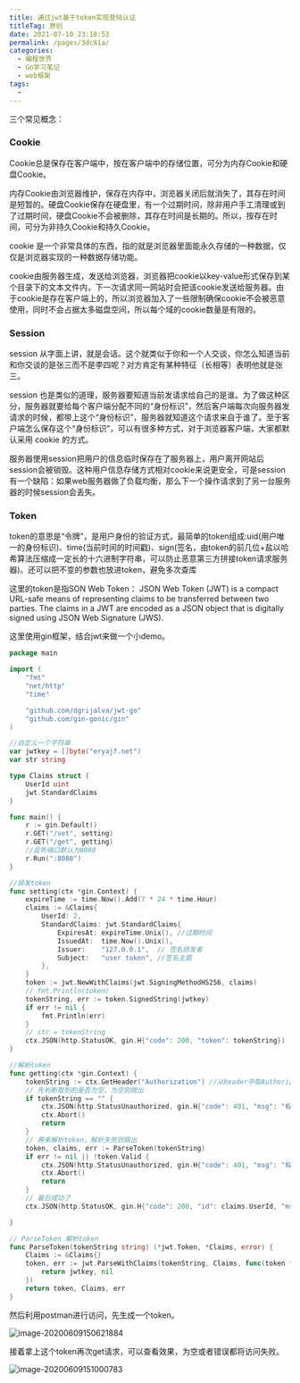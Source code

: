 ```yaml
---
title: 通过jwt基于token实现登陆认证
titleTag: 原创
date: 2021-07-10 23:18:53
permalink: /pages/3dc81a/
categories:
  - 编程世界
  - Go学习笔记
  - web框架
tags:
  - 
---
```


三个常见概念：

### Cookie

Cookie总是保存在客户端中，按在客户端中的存储位置，可分为内存Cookie和硬盘Cookie。

内存Cookie由浏览器维护，保存在内存中，浏览器关闭后就消失了，其存在时间是短暂的。硬盘Cookie保存在硬盘里，有一个过期时间，除非用户手工清理或到了过期时间，硬盘Cookie不会被删除，其存在时间是长期的。所以，按存在时间，可分为非持久Cookie和持久Cookie。

cookie 是一个非常具体的东西，指的就是浏览器里面能永久存储的一种数据，仅仅是浏览器实现的一种数据存储功能。

cookie由服务器生成，发送给浏览器，浏览器把cookie以key-value形式保存到某个目录下的文本文件内，下一次请求同一网站时会把该cookie发送给服务器。由于cookie是存在客户端上的，所以浏览器加入了一些限制确保cookie不会被恶意使用，同时不会占据太多磁盘空间，所以每个域的cookie数量是有限的。

### Session

session 从字面上讲，就是会话。这个就类似于你和一个人交谈，你怎么知道当前和你交谈的是张三而不是李四呢？对方肯定有某种特征（长相等）表明他就是张三。

session 也是类似的道理，服务器要知道当前发请求给自己的是谁。为了做这种区分，服务器就要给每个客户端分配不同的“身份标识”，然后客户端每次向服务器发请求的时候，都带上这个“身份标识”，服务器就知道这个请求来自于谁了。至于客户端怎么保存这个“身份标识”，可以有很多种方式，对于浏览器客户端，大家都默认采用 cookie 的方式。

服务器使用session把用户的信息临时保存在了服务器上，用户离开网站后session会被销毁。这种用户信息存储方式相对cookie来说更安全，可是session有一个缺陷：如果web服务器做了负载均衡，那么下一个操作请求到了另一台服务器的时候session会丢失。

### Token

token的意思是“令牌”，是用户身份的验证方式，最简单的token组成:uid(用户唯一的身份标识)、time(当前时间的时间戳)、sign(签名，由token的前几位+盐以哈希算法压缩成一定长的十六进制字符串，可以防止恶意第三方拼接token请求服务器)。还可以把不变的参数也放进token，避免多次查库

这里的token是指SON Web Token：
JSON Web Token (JWT) is a compact URL-safe means of representing claims to be transferred between two parties. The claims in a JWT are encoded as a JSON object that is digitally signed using JSON Web Signature (JWS).

这里使用gin框架，结合jwt来做一个小demo。

```go
package main

import (
	"fmt"
	"net/http"
	"time"

	"github.com/dgrijalva/jwt-go"
	"github.com/gin-gonic/gin"
)

//自定义一个字符串
var jwtkey = []byte("eryajf.net")
var str string

type Claims struct {
	UserId uint
	jwt.StandardClaims
}

func main() {
	r := gin.Default()
	r.GET("/set", setting)
	r.GET("/get", getting)
	//监听端口默认为8080
	r.Run(":8080")
}

//颁发token
func setting(ctx *gin.Context) {
	expireTime := time.Now().Add(7 * 24 * time.Hour)
	claims := &Claims{
		UserId: 2,
		StandardClaims: jwt.StandardClaims{
			ExpiresAt: expireTime.Unix(), //过期时间
			IssuedAt:  time.Now().Unix(),
			Issuer:    "127.0.0.1",  // 签名颁发者
			Subject:   "user token", //签名主题
		},
	}
	token := jwt.NewWithClaims(jwt.SigningMethodHS256, claims)
	// fmt.Println(token)
	tokenString, err := token.SignedString(jwtkey)
	if err != nil {
		fmt.Println(err)
	}
	// str = tokenString
	ctx.JSON(http.StatusOK, gin.H{"code": 200, "token": tokenString})
}

//解析token
func getting(ctx *gin.Context) {
	tokenString := ctx.GetHeader("Authorization") //从header中取Authorization这个key，再与刚刚的token进行比对
	// 先判断取到的是否为空，为空则跳出
	if tokenString == "" {
		ctx.JSON(http.StatusUnauthorized, gin.H{"code": 401, "msg": "权限不足"})
		ctx.Abort()
		return
	}
	// 再来解析token，解析失败则跳出
	token, claims, err := ParseToken(tokenString)
	if err != nil || !token.Valid {
		ctx.JSON(http.StatusUnauthorized, gin.H{"code": 401, "msg": "权限不足"})
		ctx.Abort()
		return
	}
	// 最后成功了
	ctx.JSON(http.StatusOK, gin.H{"code": 200, "id": claims.UserId, "msg": "认证通过"})

}

// ParseToken 解析token
func ParseToken(tokenString string) (*jwt.Token, *Claims, error) {
	Claims := &Claims{}
	token, err := jwt.ParseWithClaims(tokenString, Claims, func(token *jwt.Token) (i interface{}, err error) {
		return jwtkey, nil
	})
	return token, Claims, err
}
```

然后利用postman进行访问，先生成一个token。

![image-20200609150621884](http://t.eryajf.net/imgs/2021/09/fbfa7ab8b8d114e8.jpg)

接着拿上这个token再次get请求，可以查看效果，为空或者错误都将访问失败。

![image-20200609151000783](http://t.eryajf.net/imgs/2021/09/8c02cf1a473517ae.jpg)